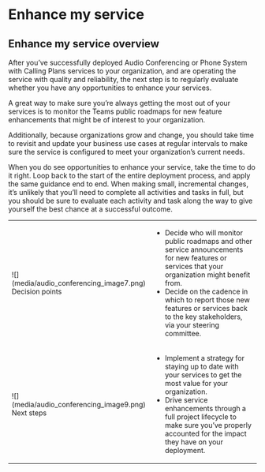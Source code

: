# Enhance my service
## Enhance my service overview
After you’ve successfully deployed Audio Conferencing or Phone System with
Calling Plans services to your organization, and are operating the service with
quality and reliability, the next step is to regularly evaluate whether you have
any opportunities to enhance your services.

A great way to make sure you’re always getting the most out of your services is
to monitor the Teams public roadmaps for new feature enhancements that might be
of interest to your organization.

Additionally, because organizations grow and change, you should take time to
revisit and update your business use cases at regular intervals to make sure the
service is configured to meet your organization’s current needs.

When you do see opportunities to enhance your service, take the time to do it
right. Loop back to the start of the entire deployment process, and apply the
same guidance end to end. When making small, incremental changes, it’s unlikely
that you’ll need to complete all activities and tasks in full, but you should be
sure to evaluate each activity and task along the way to give yourself the best
chance at a successful outcome.


<table>
<tr><td>![](media/audio_conferencing_image7.png) <br/>Decision points</td><td><ul><li>Decide who will monitor public roadmaps and other service announcements for new features or services that your organization might benefit from.</li><li>Decide on the cadence in which to report those new features or services back to the key stakeholders, via your steering committee.</li></ol></td></tr>
<tr><td>![](media/audio_conferencing_image9.png)<br/>Next steps</td><td><ul><li>Implement a strategy for staying up to date with your services to get the most value for your organization.</li><li>Drive service enhancements through a full project lifecycle to make sure you’ve properly accounted for the impact they have on your deployment.</li></ol></td></tr>
</table>
<!--ENDOFSECTION-->